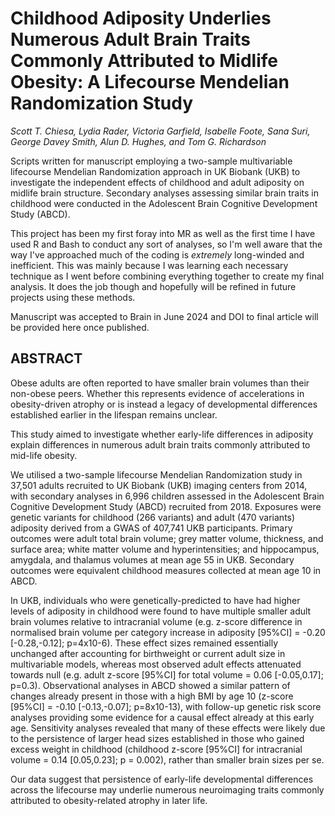 # Childhood Adiposity Underlies Numerous Adult Brain Traits Commonly Attributed to Midlife Obesity: A Lifecourse Mendelian Randomization Study
_Scott T. Chiesa, Lydia Rader, Victoria Garfield, Isabelle Foote, Sana Suri, George Davey Smith, Alun D. Hughes, and Tom G. Richardson_

Scripts written for manuscript employing a two-sample multivariable lifecourse Mendelian Randomization approach in UK Biobank (UKB) to investigate the independent effects of childhood and adult adiposity on midlife brain structure. Secondary analyses assessing similar brain traits in childhood were conducted in the Adolescent Brain Cognitive Development Study (ABCD).

This project has been my first foray into MR as well as the first time I have used R and Bash to conduct any sort of analyses, so I'm well aware that the way I've approached much of the coding is _extremely_ long-winded and inefficient. This was mainly because I was learning each necessary technique as I went before combining everything together to create my final analysis. It does the job though and hopefully will be refined in future projects using these methods.

Manuscript was accepted to Brain in June 2024 and DOI to final article will be provided here once published.

## ABSTRACT

Obese adults are often reported to have smaller brain volumes than their non-obese peers. Whether this represents evidence of accelerations in obesity-driven atrophy or is instead a legacy of developmental differences established earlier in the lifespan remains unclear. 

This study aimed to investigate whether early-life differences in adiposity explain differences in numerous adult brain traits commonly attributed to mid-life obesity.

We utilised a two-sample lifecourse Mendelian Randomization study in 37,501 adults recruited to UK Biobank (UKB) imaging centers from 2014, with secondary analyses in 6,996 children assessed in the Adolescent Brain Cognitive Development Study (ABCD) recruited from 2018. Exposures were genetic variants for childhood (266 variants) and adult (470 variants) adiposity derived from a GWAS of 407,741 UKB participants. Primary outcomes were adult total brain volume; grey matter volume, thickness, and surface area; white matter volume and hyperintensities; and hippocampus, amygdala, and thalamus volumes at mean age 55 in UKB. Secondary outcomes were equivalent childhood measures collected at mean age 10 in ABCD.

In UKB, individuals who were genetically-predicted to have had higher levels of adiposity in childhood were found to have multiple smaller adult brain volumes relative to intracranial volume (e.g. z-score difference in normalised brain volume per category increase in adiposity [95%CI] = -0.20 [-0.28,-0.12]; p=4x10-6). These effect sizes remained essentially unchanged after accounting for birthweight or current adult size in multivariable models, whereas most observed adult effects attenuated towards null (e.g. adult z-score [95%CI] for total volume = 0.06 [-0.05,0.17]; p=0.3). Observational analyses in ABCD showed a similar pattern of changes already present in those with a high BMI by age 10 (z-score [95%CI] = -0.10 [-0.13,-0.07]; p=8x10-13), with follow-up genetic risk score analyses providing some evidence for a causal effect already at this early age. Sensitivity analyses revealed that many of these effects were likely due to the persistence of larger head sizes established in those who gained excess weight in childhood (childhood z-score [95%CI] for intracranial volume = 0.14 [0.05,0.23]; p = 0.002), rather than smaller brain sizes per se.

Our data suggest that persistence of early-life developmental differences across the lifecourse may underlie numerous neuroimaging traits commonly attributed to obesity-related atrophy in later life.
